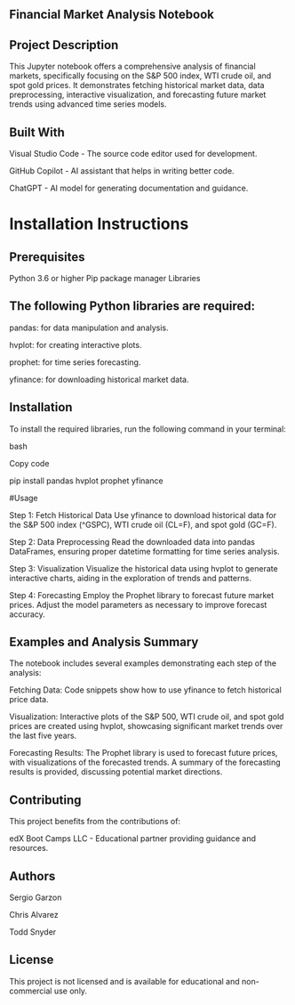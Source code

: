 ## Financial Market Analysis Notebook

## Project Description

This Jupyter notebook offers a comprehensive analysis of financial markets, specifically focusing on the S&P 500 index, WTI crude oil, and spot gold prices. It demonstrates fetching historical market data, data preprocessing, interactive visualization, and forecasting future market trends using advanced time series models.

## Built With

Visual Studio Code - The source code editor used for development.

GitHub Copilot - AI assistant that helps in writing better code.

ChatGPT - AI model for generating documentation and guidance.

# Installation Instructions

## Prerequisites
Python 3.6 or higher
Pip package manager
Libraries

## The following Python libraries are required:

pandas: for data manipulation and analysis.

hvplot: for creating interactive plots.

prophet: for time series forecasting.

yfinance: for downloading historical market data.

## Installation
To install the required libraries, run the following command in your terminal:

bash

Copy code

pip install pandas hvplot prophet yfinance

#Usage

Step 1: Fetch Historical Data
Use yfinance to download historical data for the S&P 500 index (^GSPC), WTI crude oil (CL=F), and spot gold (GC=F).

Step 2: Data Preprocessing
Read the downloaded data into pandas DataFrames, ensuring proper datetime formatting for time series analysis.

Step 3: Visualization
Visualize the historical data using hvplot to generate interactive charts, aiding in the exploration of trends and patterns.

Step 4: Forecasting
Employ the Prophet library to forecast future market prices. Adjust the model parameters as necessary to improve forecast accuracy.

## Examples and Analysis Summary

The notebook includes several examples demonstrating each step of the analysis:

Fetching Data: Code snippets show how to use yfinance to fetch historical price data.

Visualization: Interactive plots of the S&P 500, WTI crude oil, and spot gold prices are created using hvplot, showcasing significant market trends over the last five years.

Forecasting Results: The Prophet library is used to forecast future prices, with visualizations of the forecasted trends. A summary of the forecasting results is provided, discussing potential market directions.

## Contributing

This project benefits from the contributions of:

edX Boot Camps LLC - Educational partner providing guidance and resources.

## Authors

Sergio Garzon

Chris Alvarez

Todd Snyder

## License

This project is not licensed and is available for educational and non-commercial use only.




